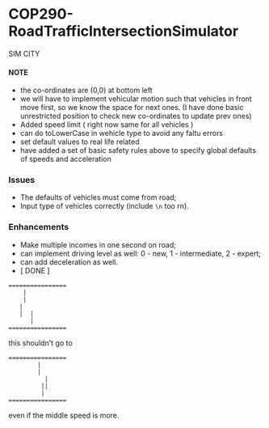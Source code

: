 # COP290-RoadTrafficIntersectionSimulator
SIM CITY

#### NOTE
- the co-ordinates are (0,0) at bottom left
- we will have to implement vehicular motion such that vehicles in front move first, so we know the space for next ones. (I have done basic unrestricted position to check new co-ordinates to update prev ones)
- Added speed limit ( right now same for all vehicles )
- can do toLowerCase in wehicle type to avoid any faltu errors
- set default values to real life related
- have added a set of basic safety rules above to specify global defaults of speeds and acceleration

### Issues
- The defaults of vehicles must come from road;
- Input type of vehicles correctly (include `\n` too rn).

### Enhancements
- Make multiple incomes in one second on road;
- can implement driving level as well: 0 - new, 1 - intermediate, 2 - expert;
- can add deceleration as well.
- [ DONE ]
```
================
    |
    |
   |  
   |  |
      |
================
```
this shouldn't go to
```
================
        |
        |
          |
         ||
         |
================
```
even if the middle speed is more.
